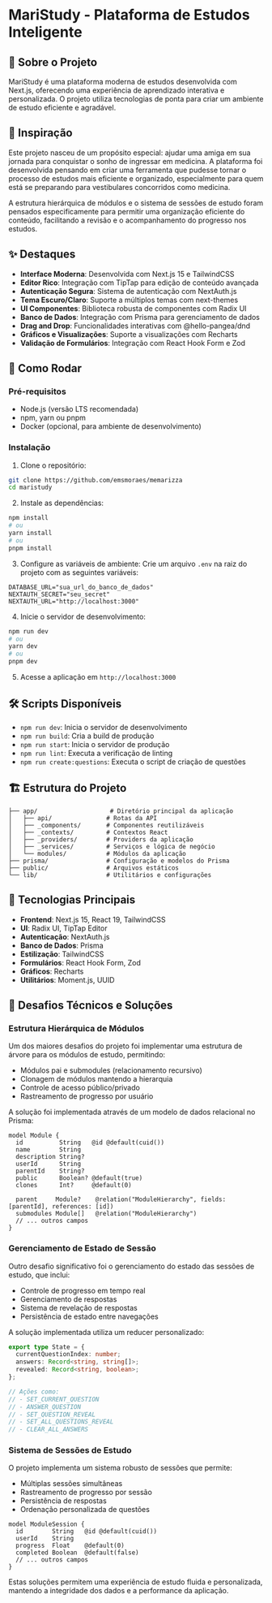 # MariStudy - Plataforma de Estudos Inteligente

## 📖 Sobre o Projeto

MariStudy é uma plataforma moderna de estudos desenvolvida com Next.js, oferecendo uma experiência de aprendizado interativa e personalizada. O projeto utiliza tecnologias de ponta para criar um ambiente de estudo eficiente e agradável.

## 💝 Inspiração

Este projeto nasceu de um propósito especial: ajudar uma amiga em sua jornada para conquistar o sonho de ingressar em medicina. A plataforma foi desenvolvida pensando em criar uma ferramenta que pudesse tornar o processo de estudos mais eficiente e organizado, especialmente para quem está se preparando para vestibulares concorridos como medicina.

A estrutura hierárquica de módulos e o sistema de sessões de estudo foram pensados especificamente para permitir uma organização eficiente do conteúdo, facilitando a revisão e o acompanhamento do progresso nos estudos.

## ✨ Destaques

- **Interface Moderna**: Desenvolvida com Next.js 15 e TailwindCSS
- **Editor Rico**: Integração com TipTap para edição de conteúdo avançada
- **Autenticação Segura**: Sistema de autenticação com NextAuth.js
- **Tema Escuro/Claro**: Suporte a múltiplos temas com next-themes
- **UI Componentes**: Biblioteca robusta de componentes com Radix UI
- **Banco de Dados**: Integração com Prisma para gerenciamento de dados
- **Drag and Drop**: Funcionalidades interativas com @hello-pangea/dnd
- **Gráficos e Visualizações**: Suporte a visualizações com Recharts
- **Validação de Formulários**: Integração com React Hook Form e Zod

## 🚀 Como Rodar

### Pré-requisitos

- Node.js (versão LTS recomendada)
- npm, yarn ou pnpm
- Docker (opcional, para ambiente de desenvolvimento)

### Instalação

1. Clone o repositório:
```bash
git clone https://github.com/emsmoraes/memarizza
cd maristudy
```

2. Instale as dependências:
```bash
npm install
# ou
yarn install
# ou
pnpm install
```

3. Configure as variáveis de ambiente:
Crie um arquivo `.env` na raiz do projeto com as seguintes variáveis:
```env
DATABASE_URL="sua_url_do_banco_de_dados"
NEXTAUTH_SECRET="seu_secret"
NEXTAUTH_URL="http://localhost:3000"
```

4. Inicie o servidor de desenvolvimento:
```bash
npm run dev
# ou
yarn dev
# ou
pnpm dev
```

5. Acesse a aplicação em `http://localhost:3000`

## 🛠️ Scripts Disponíveis

- `npm run dev`: Inicia o servidor de desenvolvimento
- `npm run build`: Cria a build de produção
- `npm run start`: Inicia o servidor de produção
- `npm run lint`: Executa a verificação de linting
- `npm run create:questions`: Executa o script de criação de questões

## 🏗️ Estrutura do Projeto

```
├── app/                    # Diretório principal da aplicação
│   ├── api/               # Rotas da API
│   ├── _components/       # Componentes reutilizáveis
│   ├── _contexts/         # Contextos React
│   ├── _providers/        # Providers da aplicação
│   ├── _services/         # Serviços e lógica de negócio
│   └── modules/           # Módulos da aplicação
├── prisma/                # Configuração e modelos do Prisma
├── public/                # Arquivos estáticos
└── lib/                   # Utilitários e configurações
```

## 🔧 Tecnologias Principais

- **Frontend**: Next.js 15, React 19, TailwindCSS
- **UI**: Radix UI, TipTap Editor
- **Autenticação**: NextAuth.js
- **Banco de Dados**: Prisma
- **Estilização**: TailwindCSS
- **Formulários**: React Hook Form, Zod
- **Gráficos**: Recharts
- **Utilitários**: Moment.js, UUID


## 🎯 Desafios Técnicos e Soluções

### Estrutura Hierárquica de Módulos
Um dos maiores desafios do projeto foi implementar uma estrutura de árvore para os módulos de estudo, permitindo:
- Módulos pai e submodules (relacionamento recursivo)
- Clonagem de módulos mantendo a hierarquia
- Controle de acesso público/privado
- Rastreamento de progresso por usuário

A solução foi implementada através de um modelo de dados relacional no Prisma:
```prisma
model Module {
  id          String   @id @default(cuid())
  name        String
  description String?
  userId      String
  parentId    String?
  public      Boolean? @default(true)
  clones      Int?     @default(0)
  
  parent     Module?    @relation("ModuleHierarchy", fields: [parentId], references: [id])
  submodules Module[]   @relation("ModuleHierarchy")
  // ... outros campos
}
```

### Gerenciamento de Estado de Sessão
Outro desafio significativo foi o gerenciamento do estado das sessões de estudo, que inclui:
- Controle de progresso em tempo real
- Gerenciamento de respostas
- Sistema de revelação de respostas
- Persistência de estado entre navegações

A solução implementada utiliza um reducer personalizado:
```typescript
export type State = {
  currentQuestionIndex: number;
  answers: Record<string, string[]>;
  revealed: Record<string, boolean>;
};

// Ações como:
// - SET_CURRENT_QUESTION
// - ANSWER_QUESTION
// - SET_QUESTION_REVEAL
// - SET_ALL_QUESTIONS_REVEAL
// - CLEAR_ALL_ANSWERS
```

### Sistema de Sessões de Estudo
O projeto implementa um sistema robusto de sessões que permite:
- Múltiplas sessões simultâneas
- Rastreamento de progresso por sessão
- Persistência de respostas
- Ordenação personalizada de questões

```prisma
model ModuleSession {
  id        String   @id @default(cuid())
  userId    String
  progress  Float    @default(0)
  completed Boolean  @default(false)
  // ... outros campos
}
```

Estas soluções permitem uma experiência de estudo fluida e personalizada, mantendo a integridade dos dados e a performance da aplicação.
